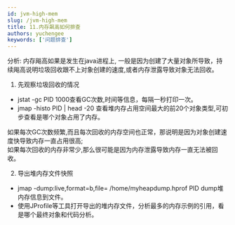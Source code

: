 ```yaml
---
id: jvm-high-mem
slug: /jvm-high-mem
title: 11.内存飙高如何排查
authors: yuchengee
keywords: ['问题排查']
---
```


分析: 内存飚高如果是发生在java进程上, 一般是因为创建了大量对象所导致，持续飚高说明垃圾回收跟不上对象创建的速度,或者内存泄露导致对象无法回收。

1. 先观察垃圾回收的情况
- jstat -gc PID 1000查看GC次数,时间等信息，每隔一秒打印一次。
- jmap -histo PID | head -20 查看堆内存占用空间最大的前20个对象类型,可初步查看是哪个对象占用了内存。

如果每次GC次数频繁,而且每次回收的内存空间也正常，那说明是因为对象创建速度快导致内存一直占用很高;  
如果每次回收的内存非常少,那么很可能是因为内存泄露导致内存一直无法被回收。

2. 导出堆内存文件快照
- jmap -dump:live,format=b,file= /home/myheapdump.hprof PID dump堆内存信息到文件。
- 使用JProfile等工具打开导出的堆内存文件，分析最多的内存示例的引用，看是哪个最终对象和代码分析。